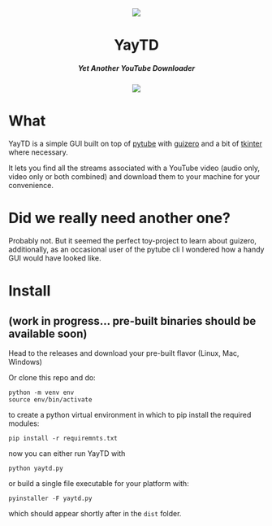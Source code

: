 
<div align="center">
<img src="https://user-images.githubusercontent.com/1913203/215260281-edf84b41-6622-4a88-8b44-1e04085e4404.png"/>
<h1>YayTD</h1>
<h5>Yet Another YouTube Downloader</h5>
<img src="https://user-images.githubusercontent.com/1913203/215263940-ddc129bf-a363-4549-921d-6f3177e0374f.png"/>
</div>

# What
YayTD is a simple GUI built on top of [pytube](https://github.com/pytube/pytube) with [guizero](https://lawsie.github.io/guizero/) and a bit of [tkinter](https://docs.python.org/3/library/tkinter.html#module-tkinter) where necessary.

It lets you find all the streams associated with a YouTube video (audio only, video only or both combined) and download them to your machine for your convenience.
# Did we really need another one?
Probably not. But it seemed the perfect toy-project to learn about guizero, additionally, as an occasional user of the pytube cli I wondered how a handy GUI would have looked like.
# Install
## (work in progress... pre-built binaries should be available soon)
Head to the releases and download your pre-built flavor (Linux, Mac, Windows)

Or clone this repo and do:
```console
python -m venv env
source env/bin/activate
```
to create a python virtual environment in which to pip install the required modules:
```console
pip install -r requiremnts.txt
```
now you can either run YayTD with
```console
python yaytd.py
```
or build a single file executable for your platform with:
```console
pyinstaller -F yaytd.py
```
which should appear shortly after in the `dist` folder.
